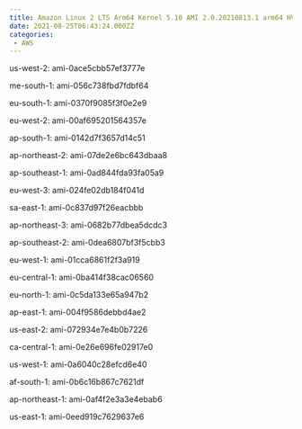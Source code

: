 ```yaml
---
title: Amazon Linux 2 LTS Arm64 Kernel 5.10 AMI 2.0.20210813.1 arm64 HVM gp2
date: 2021-08-25T06:43:24.000ZZ
categories:
 - AWS
---
```


us-west-2: ami-0ace5cbb57ef3777e

me-south-1: ami-056c738fbd7fdbf64

eu-south-1: ami-0370f9085f3f0e2e9

eu-west-2: ami-00af695201564357e

ap-south-1: ami-0142d7f3657d14c51

ap-northeast-2: ami-07de2e6bc643dbaa8

ap-southeast-1: ami-0ad844fda93fa05a9

eu-west-3: ami-024fe02db184f041d

sa-east-1: ami-0c837d97f26eacbbb

ap-northeast-3: ami-0682b77dbea5dcdc3

ap-southeast-2: ami-0dea6807bf3f5cbb3

eu-west-1: ami-01cca6861f2f3a919

eu-central-1: ami-0ba414f38cac06560

eu-north-1: ami-0c5da133e65a947b2

ap-east-1: ami-004f9586debbd4ae2

us-east-2: ami-072934e7e4b0b7226

ca-central-1: ami-0e26e696fe02917e0

us-west-1: ami-0a6040c28efcd6e40

af-south-1: ami-0b6c16b867c7621df

ap-northeast-1: ami-0af4f2e3a3e4ebab6

us-east-1: ami-0eed919c7629637e6

